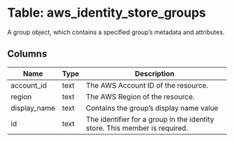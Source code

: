 
# Table: aws_identity_store_groups
A group object, which contains a specified group’s metadata and attributes.
## Columns
| Name        | Type           | Description  |
| ------------- | ------------- | -----  |
|account_id|text|The AWS Account ID of the resource.|
|region|text|The AWS Region of the resource.|
|display_name|text|Contains the group’s display name value|
|id|text|The identifier for a group in the identity store.  This member is required.|
